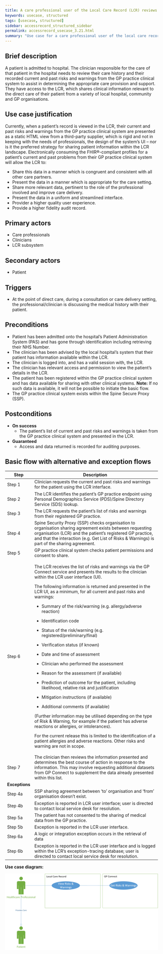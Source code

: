 ```yaml
---
title: A care professional user of the Local Care Record (LCR) reviews a patient’s GP practice risks and warnings
keywords: usecase, structured
tags: [usecase, structured] 
sidebar: accessrecord_structured_sidebar
permalink: accessrecord_usecase_3.21.html
summary: "Use case for a care professional user of the local care record reviews a patient’s GP Practice risks and warnings"
---
```


## Brief description
A patient is admitted to hospital. The clinician responsible for the care of that patient in the hospital needs to review their care history and their recorded current and past risks and warnings from the GP practice clinical system to assist in determining the appropriate care provision and support. They have access to the LCR, which shares clinical information relevant to the direct care of their patient from a variety of local hospital, community and GP organisations.

## Use case justification
Currently, when a patient’s record is viewed in the LCR, their current and past risks and warnings from the GP practice clinical system are presented as a static HTML view from a third-party supplier, which is rigid and not in keeping with the needs of professionals, the design of the system’s UI – nor is it the preferred strategy for sharing patient information within the LCR landscape. Electronically consuming the FHIR®-compliant profiles for a patient’s current and past problems from their GP practice clinical system will allow the LCR to:

-   Share this data in a manner which is congruent and consistent with all other care partners.
-   Present the data in a manner which is appropriate for the care setting.
-   Share more relevant data, pertinent to the role of the professional involved and improve care delivery.
-   Present the data in a uniform and streamlined interface.
-   Provider a higher quality user experience.
-   Provide a higher fidelity audit record.

## Primary actors
-   Care professionals
-   Clinicians
-   LCR subsystem

## Secondary actors
-   Patient

## Triggers
-   At the point of direct care, during a consultation or care delivery setting, the professional/clinician is discussing the medical history with their patient.

## Preconditions
-   Patient has been admitted onto the hospital’s Patient Administration System (PAS) and has gone through identification including retrieving their NHS Number.
-   The clinician has been advised by the local hospital’s system that their patient has information available within the LCR.
-   The clinician is logged into, and has a valid session with, the LCR.
-   The clinician has relevant access and permission to view the patient’s details in the LCR.
-   The patient has been registered within the GP practice clinical system and has data available for sharing with other clinical systems. <strong>Note:</strong> If no such data is available, it will not be possible to initiate the basic flow.
-   The GP practice clinical system exists within the Spine Secure Proxy (SSP).

## Postconditions
-   **On success**
    - The patient’s list of current and past risks and warnings is taken from the GP practice clinical system and presented in the LCR.
-   **Guaranteed**
    - Access and data returned is recorded for auditing purposes.

## Basic flow with alternative and exception flows

<table>
<thead>
<tr class="header">
<th style="width:10%">Step</th>
<th>Description</th>
</tr>
</thead>
<tbody>
<tr class="odd">
<td>Step 1</td>
<td>Clinician requests the current and past risks and warnings for the patient using the LCR interface.</td>
</tr>
<tr class="even">
<td>Step 2</td>
<td>The LCR identifies the patient’s GP practice endpoint using Personal Demographics Service (PDS)/Spine Directory Service (SDS) lookup.</td>
</tr>
<tr class="odd">
<td>Step 3</td>
<td>The LCR requests the patient’s list of risks and warnings from their registered GP practice.</td>
</tr>
<tr class="even">
<td>Step 4</td>
<td>Spine Security Proxy (SSP) checks organisation to organisation sharing agreement exists between requesting organisation (LCR) and the patient’s registered GP practice, and that the interaction (e.g. Get List of Risks &amp; Warnings) is part of the sharing agreement.</td>
</tr>
<tr class="odd">
<td>Step 5</td>
<td>GP practice clinical system checks patient permissions and consent to share.</td>
</tr>
<tr class="even">
<td>Step 6</td>
<td><p>The LCR receives the list of risks and warnings via the GP Connect service and presents the results to the clinician within the LCR user interface (UI).</p>
<p>The following information is returned and presented in the LCR UI, as a minimum, for all current and past risks and warnings:</p>
<ul>
<li><p>Summary of the risk/warning (e.g. allergy/adverse reaction)</p></li>
<li><p>Identification code</p></li>
<li><p>Status of the risk/warning (e.g. registered/preliminary/final)</p></li>
<li><p>Verification status (if known)</p></li>
<li><p>Date and time of assessment</p></li>
<li><p>Clinician who performed the assessment</p></li>
<li><p>Reason for the assessment (if available)</p></li>
<li><p>Prediction of outcome for the patient, including likelihood, relative risk and justification</p></li>
<li><p>Mitigation instructions (if available)</p></li>
<li><p>Additional comments (if available)</p></li>
</ul>
<p>(Further information may be utilised depending on the type of Risk &amp; Warning, for example if the patient has adverse reactions or allergies, or intolerances).</p><p>For the current release this is limited to the identification of a patient allergies and adverse reactions. Other risks and warning are not in scope.</p></td>
</tr>
<tr class="odd">
<td>Step 7</td>
<td>The clinician then reviews the information presented and determines the best course of action in response to the information. This may involve requesting additional datasets from GP Connect to supplement the data already presented within this list.</td>
</tr>
<tr class="even">
<td><strong>Exceptions </strong></td>
<td></td>
</tr>
<tr class="odd">
<td>Step 4a</td>
<td>SSP sharing agreement between ‘to’ organisation and ‘from’ organisation doesn’t exist.</td>
</tr>
<tr class="even">
<td>Step 4b</td>
<td>Exception is reported in LCR user interface; user is directed to contact local service desk for resolution.</td>
</tr>
<tr class="odd">
<td>Step 5a</td>
<td>The patient has not consented to the sharing of medical data from the GP practice.</td>
</tr>
<tr class="even">
<td>Step 5b</td>
<td>Exception is reported in the LCR user interface.</td>
</tr>
<tr class="odd">
<td>Step 6a</td>
<td>A logic or integration exception occurs in the retrieval of data</td>
</tr>
<tr class="even">
<td>Step 6b</td>
<td>Exception is reported in the LCR user interface and is logged within the LCR’s exception-tracing database; user is directed to contact local service desk for resolution.</td>
</tr>
</tbody>
</table>

**Use case diagram:**

<img src="images/access_structured/3.21diagram1.png"/>
